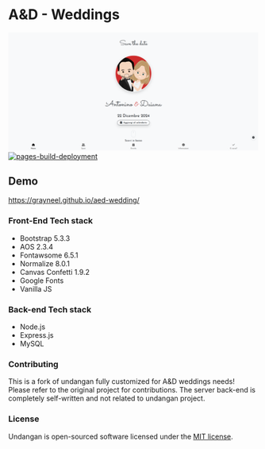 # A&D - Weddings

![Thumbnail](/assets/images/banner.png)
[![pages-build-deployment](https://github.com/dewanakl/undangan/actions/workflows/pages/pages-build-deployment/badge.svg?branch=3.x)](https://github.com/dewanakl/undangan/actions/workflows/pages/pages-build-deployment)

## Demo

<https://grayneel.github.io/aed-wedding/>

### Front-End Tech stack

- Bootstrap 5.3.3
- AOS 2.3.4
- Fontawsome 6.5.1
- Normalize 8.0.1
- Canvas Confetti 1.9.2
- Google Fonts
- Vanilla JS

### Back-end Tech stack

- Node.js
- Express.js
- MySQL

### Contributing

This is a fork of undangan fully customized for A&D weddings needs! Please refer to the original project for contributions.
The server back-end is completely self-written and not related to undangan project.

### License

Undangan is open-sourced software licensed under the [MIT license](https://opensource.org/licenses/MIT).
